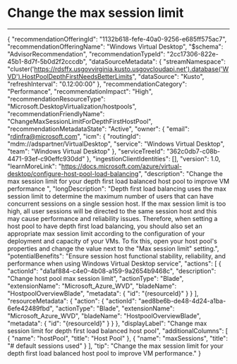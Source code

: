 <properties 
    pageTitle="Change the max session limit for your depth first load balanced host pool to improve VM performance"
    description="Change the max session limit for your depth first load balanced host pool to improve VM performance"
    authors="sefriend"
    ms.author="rdinfra"
    articleId="2cc17306-822e-45b1-8d7f-5b0d2f2cccdb_Fairfax"
    selfHelpType="advisorRecommendationMetadata"
    cloudEnvironments="Fairfax"
    ownershipId="Windows_Virtual_Desktop"
/> 
# Change the max session limit 
--- 
{
    "recommendationOfferingId": "1132b618-fefe-40a0-9256-e685ff575ac7",
    "recommendationOfferingName": "Windows Virtual Desktop",
    "$schema": "AdvisorRecommendation",
    "recommendationTypeId": "2cc17306-822e-45b1-8d7f-5b0d2f2cccdb",
    "dataSourceMetadata": {
        "streamNamespace": "cluster('https://rdsffx.usgovvirginia.kusto.usgovcloudapi.net').database('WVD').HostPoolDepthFirstNeedsBetterLimits",
        "dataSource": "Kusto",
        "refreshInterval": "0.12:00:00"
    },
    "recommendationCategory": "Performance",
    "recommendationImpact": "High",
    "recommendationResourceType": "Microsoft.DesktopVirtualization/hostpools",
    "recommendationFriendlyName": "ChangeMaxSessionLimitForDepthFirstHostPool",
    "recommendationMetadataState": "Active",
    "owner": {
        "email": "rdinfra@microsoft.com",
        "icm": {
            "routingId": "mdm://adspartner/VirtualDesktop",
            "service": "Windows Virtual Desktop",
            "team": "Windows Virtual Desktop"
        },
        "serviceTreeId": "362c0db7-c08b-4471-93ef-c90effc930dd"
    },
    "ingestionClientIdentities": [],
    "version": 1.0,
    "learnMoreLink": "https://docs.microsoft.com/azure/virtual-desktop/configure-host-pool-load-balancing",
    "description": "Change the max session limit for your depth first load balanced host pool to improve VM performance ",
    "longDescription": "Depth first load balancing uses the max session limit to determine the maximum number of users that can have concurrent sessions on a single session host. If the max session limit is too high, all user sessions will be directed to the same session host and this may cause performance and reliability issues. Therefore, when setting a host pool to have depth first load balancing, you should also set an appropriate max session limit according to the configuration of your deployment and capacity of your VMs. To fix this, open your host pool's properties and change the value next to the \"Max session limit\" setting.",
    "potentialBenefits": "Ensure session host functional stability, reliability, and performance when using Windows Virtual Desktop service",
    "actions": [
        {
            "actionId": "da1af884-c4e0-4b08-a159-9a2654b9468c",
            "description": "Change host pool max session limit",
            "actionType": "Blade",
            "extensionName": "Microsoft_Azure_WVD",
            "bladeName": "HostpoolOverviewBlade",
            "metadata": {
                "id": "{resourceId}"
            }
        }
    ],
    "resourceMetadata": {
        "action": {
            "actionId": "aed8be6b-de48-4d24-a1ba-6efe42489fbd",
            "actionType": "Blade",
            "extensionName": "Microsoft_Azure_WVD",
            "bladeName": "HostpoolOverviewBlade",
            "metadata": {
                "id": "{resourceId}"
            }
        }
    },
    "displayLabel": "Change max session limit for depth first load balanced host pool",
    "additionalColumns": [
        {
            "name": "hostPool",
            "title": "Host Pool"
        },
        {
            "name": "maxSessions",
            "title": "# default sessions used"
        }
    ],
    "tip": "Change the max session limit for your depth first load balanced host pool to improve VM performance."
}